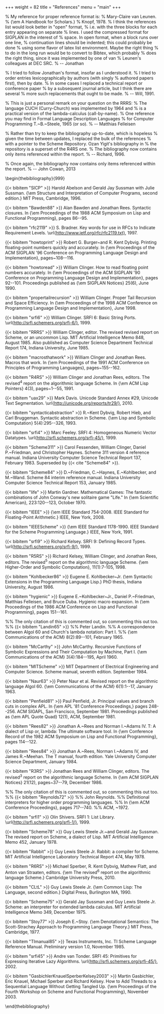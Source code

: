 +++
weight = 82
title = "References"
menu = "main"
+++

% My reference for proper reference format is:
%    Mary-Claire van Leunen.
%    {\em A Handbook for Scholars.}
%    Knopf, 1978.
% I think the references list would look better in "open" format,
% i.e. with the three blocks for each entry appearing on separate
% lines.  I used the compressed format for SIGPLAN in the interest of
% space.  In open format, when a block runs over one line,
% continuation lines should be indented; this could probably be done
% using some flavor of latex list environment.  Maybe the right thing
% to do in the long run would be to convert to Bibtex, which probably
% does the right thing, since it was implemented by one of van
% Leunen's colleagues at DEC SRC.
%  -- Jonathan

% I tried to follow Jonathan's format, insofar as I understood it.
% I tried to order entries lexicographically by authors (with singly
% authored papers first), then by date.
% In some cases I replaced a technical report or conference paper
% by a subsequent journal article, but I think there are several
% more such replacements that ought to be made.
%  -- Will, 1991.

% This is just a personal remark on your question on the RRRS:
% The language CUCH (Curry-Church) was implemented by 1964 and
% is a practical version of the lambda-calculus (call-by-name).
% One reference you may find in Formal Language Description Languages
% for Computer Programming T.~B.~Steele, 1965 (or so).
%  -- Matthias Felleisen

% Rather than try to keep the bibliography up-to-date, which is hopeless
% given the time between updates, I replaced the bulk of the references
% with a pointer to the Scheme Repository.  Ozan Yigit's bibliography in
% the repository is a superset of the R4RS one.
% The bibliography now contains only items referenced within the report.
%  -- Richard, 1996.

% Once again, the bibliography now contains only items referenced within the report.
%  -- John Cowan, 2013

\begin{thebibliography}{999}

{{< bibitem "SICP" >}}
Harold Abelson and Gerald Jay Sussman with Julie Sussman.
{\em Structure and Interpretation of Computer Programs, second edition.}
MIT Press, Cambridge, 1996.

{{< bibitem "Bawden88" >}}
Alan Bawden and Jonathan Rees.
Syntactic closures.
In {\em Proceedings of the 1988 ACM Symposium on Lisp and
  Functional Programming}, pages 86--95.

{{< bibitem "rfc2119" >}}
S. Bradner.
Key words for use in RFCs to Indicate Requirement Levels.
\url{http://www.ietf.org/rfc/rfc2119.txt}, 1997.

{{< bibitem "howtoprint" >}}
Robert G. Burger~and R. Kent Dybvig.
Printing floating-point numbers quickly and accurately.
In {\em Proceedings of the ACM SIGPLAN '96 Conference
  on Programming Language Design and Implementation}, pages~108--116.

{{< bibitem "howtoread" >}}
William Clinger.
How to read floating point numbers accurately.
In {\em Proceedings of the ACM SIGPLAN '90 Conference
  on Programming Language Design and Implementation}, pages 92--101.
Proceedings published as {\em SIGPLAN Notices} 25(6), June 1990.

{{< bibitem "propertailrecursion" >}}
William Clinger.
Proper Tail Recursion and Space Efficiency.
In {\em Proceedings of the 1998 ACM Conference on Programming
 Language Design and Implementation}, June 1998.

{{< bibitem "srfi6" >}}
William Clinger.
SRFI 6: Basic String Ports.
\url{http://srfi.schemers.org/srfi-6/}, 1999.

{{< bibitem "RRRS" >}}
William Clinger, editor.
The revised revised report on Scheme, or an uncommon Lisp.
MIT Artificial Intelligence Memo 848, August 1985.
Also published as Computer Science Department Technical Report 174,
  Indiana University, June 1985.

{{< bibitem "macrosthatwork" >}}
William Clinger and Jonathan Rees.
Macros that work.
In {\em Proceedings of the 1991 ACM Conference on Principles of
  Programming Languages}, pages~155--162.

{{< bibitem "R4RS" >}}
William Clinger and Jonathan Rees, editors.
The revised$^4$ report on the algorithmic language Scheme.
In {\em ACM Lisp Pointers} 4(3), pages~1--55, 1991.

{{< bibitem "uax29" >}}
Mark Davis.
Unicode Standard Annex #29, Unicode Text Segmentation.
\url{http://unicode.org/reports/tr29/}, 2010.

{{< bibitem "syntacticabstraction" >}}
R.~Kent Dybvig, Robert Hieb, and Carl Bruggeman.
Syntactic abstraction in Scheme.
{\em Lisp and Symbolic Computation} 5(4):295--326, 1993.

{{< bibitem "srfi4" >}}
Marc Feeley.
SRFI 4: Homogeneous Numeric Vector Datatypes.
\url{http://srfi.schemers.org/srfi-45/}, 1999.

{{< bibitem "Scheme311" >}}
Carol Fessenden, William Clinger, Daniel P.~Friedman, and Christopher Haynes.
Scheme 311 version 4 reference manual.
Indiana University Computer Science Technical Report 137, February 1983.
Superseded by {{< cite "Scheme84" >}}.

{{< bibitem "Scheme84" >}}
D.~Friedman, C.~Haynes, E.~Kohlbecker, and M.~Wand.
Scheme 84 interim reference manual.
Indiana University Computer Science Technical Report 153, January 1985.

{{< bibitem "life" >}}
Martin Gardner.
Mathematical Games: The fantastic combinations of John Conway's new solitaire game "Life."
In {\em Scientific American}, 223:120--123, October 1970.

{{< bibitem "IEEE" >}}
{\em IEEE Standard 754-2008.  IEEE Standard for Floating-Point
Arithmetic.}  IEEE, New York, 2008.

{{< bibitem "IEEEScheme" >}}
{\em IEEE Standard 1178-1990.  IEEE Standard for the Scheme
  Programming Language.}  IEEE, New York, 1991.

{{< bibitem "srfi9" >}}
Richard Kelsey.
SRFI 9: Defining Record Types.
\url{http://srfi.schemers.org/srfi-9/}, 1999.

{{< bibitem "R5RS" >}}
Richard Kelsey, William Clinger, and Jonathan Rees, editors.
The revised$^5$ report on the algorithmic language Scheme.
{\em Higher-Order and Symbolic Computation}, 11(1):7-105, 1998.

{{< bibitem "Kohlbecker86" >}}
Eugene E. Kohlbecker~Jr.
{\em Syntactic Extensions in the Programming Language Lisp.}
PhD thesis, Indiana University, August 1986.

{{< bibitem "hygienic" >}}
Eugene E.~Kohlbecker~Jr., Daniel P.~Friedman, Matthias Felleisen, and Bruce Duba.
Hygienic macro expansion.
In {\em Proceedings of the 1986 ACM Conference on Lisp
  and Functional Programming}, pages 151--161.

%% The only citation of this is commented out, so commenting this out too.
%% {{< bibitem "Landin65" >}}
%% Peter Landin.
%% A correspondence between Algol 60 and Church's lambda notation: Part I.
%% {\em Communications of the ACM} 8(2):89--101, February 1965.

{{< bibitem "McCarthy" >}}
John McCarthy.
Recursive Functions of Symbolic Expressions and Their Computation by Machine, Part I.
{\em Communications of the ACM} 3(4):184--195, April 1960.

{{< bibitem "MITScheme" >}}
MIT Department of Electrical Engineering and Computer Science.
Scheme manual, seventh edition.
September 1984.

{{< bibitem "Naur63" >}}
Peter Naur et al.
Revised report on the algorithmic language Algol 60.
{\em Communications of the ACM} 6(1):1--17, January 1963.

{{< bibitem "Penfield81" >}}
Paul Penfield, Jr.
Principal values and branch cuts in complex APL.
In {\em APL '81 Conference Proceedings,} pages 248--256.
ACM SIGAPL, San Francisco, September 1981.
Proceedings published as {\em APL Quote Quad} 12(1), ACM, September 1981.

{{< bibitem "Rees82" >}}
Jonathan A.~Rees and Norman I.~Adams IV.
T: A dialect of Lisp or, lambda: The ultimate software tool.
In {\em Conference Record of the 1982 ACM Symposium on Lisp and
  Functional Programming}, pages 114--122.

{{< bibitem "Rees84" >}}
Jonathan A.~Rees, Norman I.~Adams IV, and James R.~Meehan.
The T manual, fourth edition.
Yale University Computer Science Department, January 1984.

{{< bibitem "R3RS" >}}
Jonathan Rees and William Clinger, editors.
The revised$^3$ report on the algorithmic language Scheme.
In {\em ACM SIGPLAN Notices} 21(12), pages~37--79, December 1986.

%% The only citation of this is commented out, so commenting this out too.
%% {{< bibitem "Reynolds72" >}}
%% John Reynolds.
%% Definitional interpreters for higher order programming languages.
%% In {\em ACM Conference Proceedings}, pages 717--740.
%% ACM, ~1972.

{{< bibitem "srfi1" >}}
Olin Shivers.
SRFI 1: List Library.
\url{http://srfi.schemers.org/srfi-1/}, 1999.

{{< bibitem "Scheme78" >}}
Guy Lewis Steele Jr.~and Gerald Jay Sussman.
The revised report on Scheme, a dialect of Lisp.
MIT Artificial Intelligence Memo 452, January 1978.

{{< bibitem "Rabbit" >}}
Guy Lewis Steele Jr.
Rabbit: a compiler for Scheme.
MIT Artificial Intelligence Laboratory Technical Report 474, May 1978.

{{< bibitem "R6RS" >}}
Michael Sperber, R. Kent Dybvig, Mathew Flatt, and Anton van Straaten, editors.
{\em The revised$^6$ report on the algorithmic language Scheme.}
Cambridge University Press, 2010.

{{< bibitem "CLtL" >}}
Guy Lewis Steele Jr.
{\em Common Lisp: The Language, second edition.}
Digital Press, Burlington MA, 1990.

{{< bibitem "Scheme75" >}}
Gerald Jay Sussman and Guy Lewis Steele Jr.
Scheme: an interpreter for extended lambda calculus.
MIT Artificial Intelligence Memo 349, December 1975.

{{< bibitem "Stoy77" >}}
Joseph E.~Stoy.
{\em Denotational Semantics: The Scott-Strachey Approach to
  Programming Language Theory.}
MIT Press, Cambridge, 1977.

{{< bibitem "TImanual85" >}}
Texas Instruments, Inc.
TI Scheme Language Reference Manual.
Preliminary version 1.0, November 1985.

{{< bibitem "srfi45" >}}
Andre van Tonder.
SRFI 45: Primitives for Expressing Iterative Lazy Algorithms.
\url{http://srfi.schemers.org/srfi-45/}, 2002.

{{< bibitem "GasbichlerKnauelSperberKelsey2003" >}}
Martin Gasbichler, Eric Knauel, Michael Sperber and Richard Kelsey.
How to Add Threads to a Sequential Language Without Getting Tangled Up.
{\em Proceedings of the Fourth Workshop on Scheme and Functional Programming}, November 2003.

\end{thebibliography}
